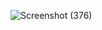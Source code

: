 ![Screenshot (376)](https://github.com/user-attachments/assets/c3d213be-8458-4005-9a55-7b66187795c2)
